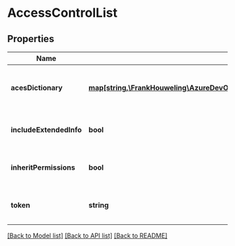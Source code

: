 # AccessControlList

## Properties
Name | Type | Description | Notes
------------ | ------------- | ------------- | -------------
**acesDictionary** | [**map[string,\FrankHouweling\AzureDevOpsClient\ComponentGovernance\Model\AccessControlEntry]**](AccessControlEntry.md) | Storage of permissions keyed on the identity the permission is for. | [optional] 
**includeExtendedInfo** | **bool** | True if this ACL holds ACEs that have extended information. | [optional] 
**inheritPermissions** | **bool** | True if the given token inherits permissions from parents. | [optional] 
**token** | **string** | The token that this AccessControlList is for. | [optional] 

[[Back to Model list]](../README.md#documentation-for-models) [[Back to API list]](../README.md#documentation-for-api-endpoints) [[Back to README]](../README.md)



